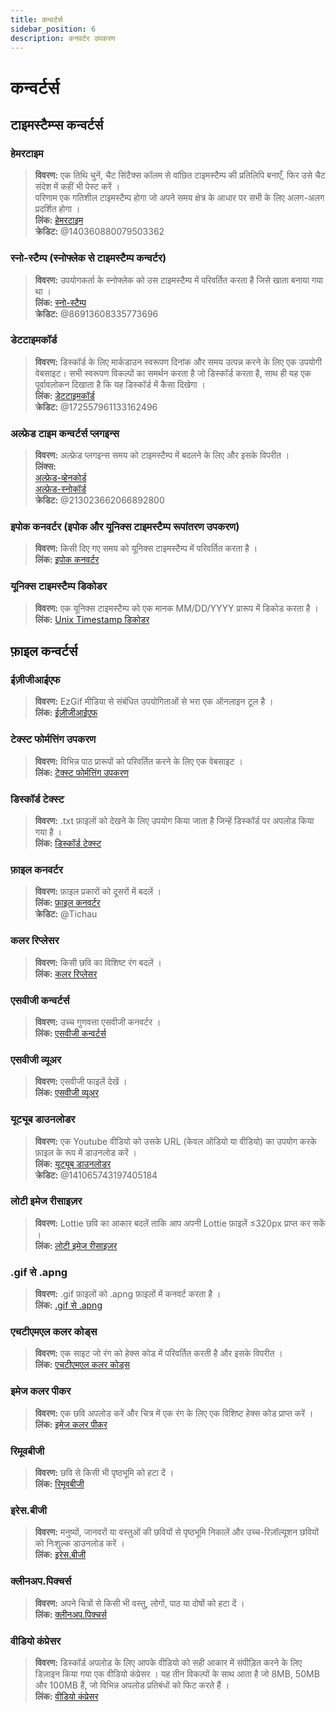 ```yaml
---
title: कन्वर्टर्स
sidebar_position: 6
description: कनवर्टर उपकरण
---
```


# कन्वर्टर्स
## टाइमस्टैम्प्स  कन्वर्टर्स 
### **हेमरटाइम**
> __विवरण:__ एक तिथि चुनें, चैट सिंटैक्स कॉलम से वांछित टाइमस्टैम्प की प्रतिलिपि बनाएँ, फिर उसे चैट संदेश में कहीं भी पेस्ट करें ।   <br/>
परिणाम एक गतिशील टाइमस्टैम्प होगा जो अपने समय क्षेत्र के आधार पर सभी के लिए अलग-अलग प्रदर्शित होगा ।   <br/>
__लिंक:__ [हेमरटाइम](https://hammertime.djdavid98.art/)   <br/>
__क्रेडिट:__ @140360880079503362

### **स्नो-स्टैम्प (स्नोफ्लेक से टाइमस्टैम्प कन्वर्टर)** 
> __विवरण:__ उपयोगकर्ता के स्नोफ्लेक को उस टाइमस्टैम्प में परिवर्तित करता है जिसे खाता बनाया गया था ।   <br/>
__लिंक:__ [स्नो-स्टैम्प](https://snowsta.mp/)   <br/>
__क्रेडिट:__ @86913608335773696

### **डेटटाइमकॉर्ड** 
> __विवरण:__ डिस्कॉर्ड के लिए मार्कडाउन स्वरूपण दिनांक और समय उत्पन्न करने के लिए एक उपयोगी वेबसाइट। सभी स्वरूपण विकल्पों का समर्थन करता है जो डिस्कॉर्ड करता है, साथ ही यह एक पूर्वावलोकन दिखाता है कि यह डिस्कॉर्ड में कैसा दिखेगा ।   <br/>
__लिंक:__ [डेटटाइमकॉर्ड](https://datetimecord.rauf.wtf/)  <br/>
__क्रेडिट:__ @172557961133162496

### **अल्फ्रेड टाइम कन्वर्टर्स प्लगइन्स**
> __विवरण:__ अल्फ्रेड प्लगइन्स समय को टाइमस्टैम्प में बदलने के लिए और इसके विपरीत ।   <br/>
__लिंक्स:__   <br/>
[अल्फ्रेड-व्हेनकोर्ड](https://github.com/HilbertGilbertson/alfred-whencord)   <br/>
[अल्फ्रेड-स्नोकॉर्ड](https://github.com/HilbertGilbertson/alfred-snowcord)   <br/>
__क्रेडिट:__ @213023662066892800

### **इपोक कनवर्टर (इपोक और यूनिक्स टाइमस्टैम्प रूपांतरण उपकरण)**
> __विवरण:__ किसी दिए गए समय को यूनिक्स टाइमस्टैम्प में परिवर्तित करता है ।   <br/>
__लिंक:__ [इपोक कनवर्टर](https://www.epochconverter.com/) 

### **यूनिक्स टाइमस्टैम्प डिकोडर**
> __विवरण:__ एक यूनिक्स टाइमस्टैम्प को एक मानक MM/DD/YYYY प्रारूप में डिकोड करता है ।   <br/>
__लिंक:__ [Unix Timestamp डिकोडर](https://www.unixtimestamp.com/)

## फ़ाइल कन्वर्टर्स 

### **ईज़ीजीआईएफ**
> __विवरण:__ EzGif मीडिया से संबंधित उपयोगिताओं से भरा एक ऑनलाइन टूल है ।  <br/>
__लिंक:__ [ईज़ीजीआईएफ](https://ezgif.com)

### **टेक्स्ट फोर्मत्तिंग उपकरण**
> __विवरण:__ विभिन्न पाठ प्रारूपों को परिवर्तित करने के लिए एक वेबसाइट ।   <br/>
__लिंक:__ [टेक्स्ट फोर्मत्तिंग उपकरण](http://www.unit-conversion.info/texttools/)

### **डिस्कॉर्ड टेक्स्ट**
> __विवरण:__ .txt फ़ाइलों को देखने के लिए उपयोग किया जाता है जिन्हें डिस्कॉर्ड पर अपलोड किया गया है ।   <br/>
__लिंक:__ [डिस्कॉर्ड टेक्स्ट](https://txt.discord.website/)

### **फ़ाइल कनवर्टर**
> __विवरण:__ फ़ाइल प्रकारों को दूसरों में बदलें ।   <br/>
__लिंक:__ [फ़ाइल कनवर्टर](https://github.com/Tichau/FileConverter)   <br/>
__क्रेडिट:__ @Tichau

### **कलर रिप्लेसर**
> __विवरण:__ किसी छवि का विशिष्ट रंग बदलें ।  <br/>
__लिंक:__ [कलर रिप्लेसर](https://www2.lunapic.com/editor/?action=replace-color)

### **एसवीजी कन्वर्टर्स**
> __विवरण:__ उच्च गुणवत्ता एसवीजी कनवर्टर ।  <br/>
__लिंक:__ [एसवीजी कन्वर्टर्स](https://picsvg.com/)

### **एसवीजी व्यूअर**
> __विवरण:__ एसवीजी फाइलें देखें ।   <br/>
__लिंक:__ [एसवीजी व्यूअर](https://www.svgviewer.dev/)

### **यूट्यूब डाउनलोडर**
> __विवरण:__ एक Youtube वीडियो को उसके URL (केवल ऑडियो या वीडियो) का उपयोग करके फ़ाइल के रूप में डाउनलोड करें । <br/>
__लिंक:__ [यूट्यूब डाउनलोडर](http://youtube.tpcstld.me/) <br/>
__क्रेडिट:__ @141065743197405184

### **लोटी इमेज रीसाइज़र**
> __विवरण:__ Lottie छवि का आकार बदलें ताकि आप अपनी Lottie फ़ाइलें ≤320px प्राप्त कर सकें ।   <br/>
__लिंक:__ [लोटी इमेज रीसाइज़र](https://lottieresizer.tech/)

### **.gif से .apng**
> __विवरण:__ .gif फ़ाइलों को .apng फ़ाइलों में कनवर्ट करता है ।   <br/>
__लिंक:__ [.gif से .apng](https://www.freeconvert.com/convert/gif-to-apng)

### **एचटीएमएल कलर कोड्स**
> __विवरण:__ एक साइट जो रंग को हेक्स कोड में परिवर्तित करती है और इसके विपरीत ।   <br/>
__लिंक:__ [एचटीएमएल कलर कोड्स](https://htmlcolorcodes.com/)

### **इमेज कलर पीकर**
> __विवरण:__ एक छवि अपलोड करें और चित्र में एक रंग के लिए एक विशिष्ट हेक्स कोड प्राप्त करें ।   <br/>
__लिंक:__ [इमेज कलर पीकर](https://imagecolorpicker.com/)

### **रिमूवबीजी**
 > __विवरण:__ छवि से किसी भी पृष्ठभूमि को हटा दें ।   <br/>
 __लिंक:__ [रिमूवबीजी](https://www.remove.bg/upload)

### **इरेस.बीजी**
> __विवरण:__ मनुष्यों, जानवरों या वस्तुओं की छवियों से पृष्ठभूमि निकालें और उच्च-रिज़ॉल्यूशन छवियों को निःशुल्क डाउनलोड करें ।   <br/>
__लिंक:__ [इरेस.बीजी](https://www.erase.bg/)

### **क्लीनअप.पिक्चर्स**
> __विवरण:__ अपने चित्रों से किसी भी वस्तु, लोगों, पाठ या दोषों को हटा दें ।   <br/>
__लिंक:__ [क्लीनअप.पिक्चर्स ](https://cleanup.pictures/)

### **वीडियो कंप्रेसर**
> __विवरण:__ डिस्कॉर्ड अपलोड के लिए आपके वीडियो को सही आकार में संपीड़ित करने के लिए डिज़ाइन किया गया एक वीडियो कंप्रेसर । यह तीन विकल्पों के साथ आता है जो 8MB, 50MB और 100MB हैं, जो विभिन्न अपलोड प्रतिबंधों को फिट करते हैं ।   <br/>
__लिंक:__ [वीडियो कंप्रेसर](https://8mb.video/)
